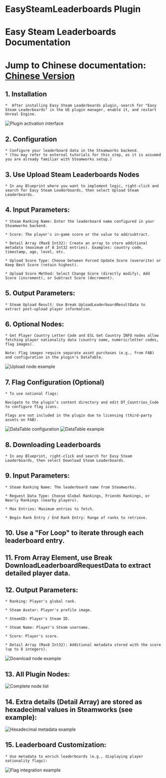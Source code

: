 # EasySteamLeaderboards Plugin
# Easy Steam Leaderboards Documentation
# Jump to Chinese documentation: <a href="./README_cn.md">Chinese Version</a>

## 1. Installation
    *  After installing Easy Steam Leaderboards plugin, search for "Easy Steam Leaderboards" in the UE plugin manager, enable it, and restart Unreal Engine.
<img src="./img/1.jpg" alt="Plugin activation interface"/>

## 2. Configuration
    * Configure your leaderboard data in the Steamworks backend.
    * (You may refer to external tutorials for this step, as it is assumed you are already familiar with Steamworks setup.)

## 3. Use Upload Steam Leaderboards Nodes
    * In any Blueprint where you want to implement logic, right-click and search for Easy Steam Leaderboards, then select Upload Steam Leaderboards.

## 4. Input Parameters:

    * Steam Ranking Name: Enter the leaderboard name configured in your Steamworks backend.

    * Score: The player's in-game score or the value to add/subtract.

    * Detail Array (Max8 Int32): Create an array to store additional metadata (maximum of 8 Int32 entries). Examples: country code, timestamp, age, level, etc.

    * Upload Score Type: Choose between Forced Update Score (overwrite) or Keep Best Score (retain highest).

    * Upload Score Method: Select Change Score (directly modify), Add Score (increment), or Subtract Score (decrement).

## 5. Output Parameters:

    * Steam Upload Result: Use Break UploadLeaderboardResultData to extract post-upload player information.

## 6. Optional Nodes:

    * Get Player Country Letter Code and ESL Get Country INFO nodes allow fetching player nationality data (country name, numeric/letter codes, flag images).

    Note: Flag images require separate asset purchases (e.g., from FAB) and configuration in the plugin's DataTable.

<img src="./img/Upload.jpg" alt="Upload node example"/>

## 7. Flag Configuration (Optional)
    * To use national flags:

    Navigate to the plugin’s content directory and edit DT_Countries_Code to configure flag icons.

    Flags are not included in the plugin due to licensing (third-party assets on FAB).

<img src="./img/2.jpg" alt="DataTable configuration"/>
<img src="./img/DT.jpg" alt="DataTable example"/>

## 8. Downloading Leaderboards
    * In any Blueprint, right-click and search for Easy Steam Leaderboards, then select Download Steam Leaderboards.

## 9. Input Parameters:

    * Steam Ranking Name: The leaderboard name from Steamworks.

    * Request Data Type: Choose Global Rankings, Friends Rankings, or Nearly Rankings (nearby players).

    * Max Entries: Maximum entries to fetch.

    * Begin Rank Entry / End Rank Entry: Range of ranks to retrieve.

## 10. Use a "For Loop" to iterate through each leaderboard entry.

## 11. From Array Element, use Break DownloadLeaderboardRequestData to extract detailed player data.

## 12. Output Parameters:

    * Ranking: Player's global rank.

    * Steam Avatar: Player's profile image.

    * SteamID: Player's Steam ID.

    * Steam Name: Player's Steam username.

    * Score: Player's score.

    * Detail Array (Max8 Int32): Additional metadata stored with the score (up to 8 integers).

<img src="./img/Download.jpg" alt="Download node example"/>

## 13. All Plugin Nodes:

<img src="./img/AllNodes.jpg" alt="Complete node list"/>

## 14. Extra details (Detail Array) are stored as hexadecimal values in Steamworks (see example):

<img src="./img/Details.jpg" alt="Hexadecimal metadata example"/>

## 15. Leaderboard Customization:

    * Use metadata to enrich leaderboards (e.g., displaying player nationality flags):

<img src="./img/Flags.jpg" alt="Flag integration example"/>